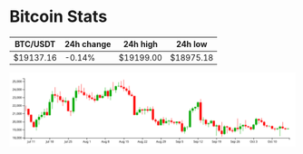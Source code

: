 # Bitcoin Stats

BTC/USDT|24h change|24h high|24h low|
|---|---|---|---|
|$19137.16|-0.14%|$19199.00|$18975.18|

<img src="./chart.svg">
